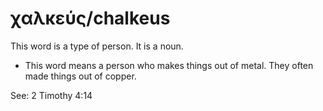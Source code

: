 # χαλκεύς/chalkeus
This word is a type of person. It is a noun.
* This word means a person who makes things out of metal. They often made things out of copper.

See: 2 Timothy 4:14
